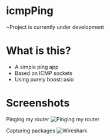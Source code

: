 # icmpPing
~Project is currently under development

# What is this?

* A simple ping app
* Based on ICMP sockets
* Using purely boost::asio

# Screenshots

Pinging my router
![Pinging my router](https://sun9-71.userapi.com/HKpFZGM4E79Cb8Rh2k9fU6NFasQiSMZeKn0utQ/utSxul9gzAQ.jpg)

Capturing packages
![Wireshark](https://sun9-15.userapi.com/4rurIr1QmOoYFm9FqploXM79rtGnWryHS3aT9Q/wVgHoPlghXg.jpg)

